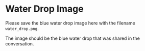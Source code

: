 # Water Drop Image

Please save the blue water drop image here with the filename `water_drop.png`.

The image should be the blue water drop that was shared in the conversation.
